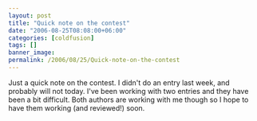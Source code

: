 ```yaml
---
layout: post
title: "Quick note on the contest"
date: "2006-08-25T08:08:00+06:00"
categories: [coldfusion]
tags: []
banner_image: 
permalink: /2006/08/25/Quick-note-on-the-contest
---
```


Just a quick note on the contest. I didn't do an entry last week, and probably will not today. I've been working with two entries and they have been a bit difficult. Both authors are working with me though so I hope to have them working (and reviewed!) soon.